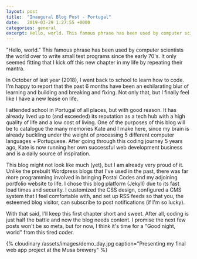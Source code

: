 ```yaml
---
layout: post
title:  "Inaugural Blog Post - Portugal"
date:   2019-03-29 1:27:55 +0000
categories: general
excerpt: Hello, world. This famous phrase has been used by computer scientists the world over to write small test programs since the early 70's. It only seemed fitting that I kick off this new chapter in my life by repeating their mantra.
---
```


"Hello, world." This famous phrase has been used by computer scientists the world over to write small test programs since the early 70's. It only seemed fitting that I kick off this new chapter in my life by repeating their mantra.

In October of last year (2018), I went back to school to learn how to code. I'm happy to report that the past 6 months have been an exhilarating blur of learning and building and breaking and fixing. Not only that, but I finally feel like I have a new lease on life.

I attended school in Portugal of all places, but with good reason. It has already lived up to (and exceeded) its reputation as a tech hub with a high quality of life and a low cost of living. One of the purposes of this blog will be to catalogue the many memories Kate and I make here, since my brain is already buckling under the weight of processing 5 different computer languages + Portuguese. After going through this coding journey 5 years ago, Kate is now running her own successful web development business and is a daily source of inspiration.

This blog might not look like much (yet), but I am already very proud of it. Unlike the prebuilt Wordpress blogs that I've used in the past, there was far more programming involved in bringing Postal Codes and my adjoining portfolio website to life. I chose this blog platform (Jekyll) due to its fast load times and security. I customized the CSS design, configured a CMS system that I feel comfortable with, and set up RSS feeds so that you, the esteemed blog visitor, can subscribe to post notifications (if I'm so lucky).

With that said, I'll keep this first chapter short and sweet. After all, coding is just half the battle and now the blog needs content. I promise the next few posts won't be so meta, but for now, I think it's time for a "Good night, world" from this tired coder.


{% cloudinary /assets/images/demo_day.jpg caption="Presenting my final web app project at the Musa brewery" %}
